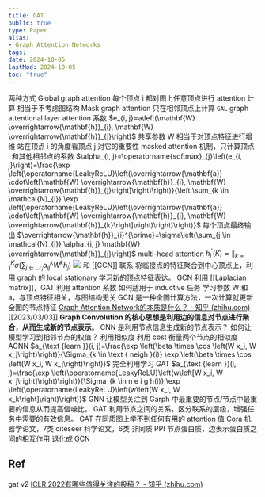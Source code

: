 ```yaml
---
title: GAT
public: true
type: Paper
alias:
- Graph Attention Networks
tags:
date: 2024-10-05
lastMod: 2024-10-05
toc: "true"
---
```


两种方式
Global graph attention
每个顶点 i 都对图上任意顶点进行 attention 计算
相当于不考虑图结构
Mask graph attention
只在相邻顶点上计算
`GAL` graph attentional layer
attention 系数 $e_{i, j}=a\left(\mathbf{W} \overrightarrow{\mathbf{h}}_{i}, \mathbf{W} \overrightarrow{\mathbf{h}}_{j}\right)$
共享参数 W 相当于对顶点特征进行增维
站在顶点 i 的角度看顶点 j 对它的重要性
masked attention 机制，只计算顶点 i 和其他相邻点的系数
$\alpha_{i, j}=\operatorname{softmax}_{j}\left(e_{i, j}\right)=\frac{\exp \left(\operatorname{LeakyReLU}\left(\overrightarrow{\mathbf{a}} \cdot\left[\mathbf{W} \overrightarrow{\mathbf{h}}_{i}, \mathbf{W} \overrightarrow{\mathbf{h}}_{j}\right]\right)\right)}{\left.\sum_{k \in \mathcal{N}_{i}} \exp \left(\operatorname{LeakyReLU}\left(\overrightarrow{\mathbf{a}} \cdot\left[\mathbf{W} \overrightarrow{\mathbf{h}}_{i}, \mathbf{W} \overrightarrow{\mathbf{h}}_{k}\right]\right)\right)\right)}$
每个顶点最终输出 $\overrightarrow{\mathbf{h}}_{i}^{\prime}=\sigma\left(\sum_{j \in \mathcal{N}_{i}} \alpha_{i, j} \mathbf{W} \overrightarrow{\mathbf{h}}_{j}\right)$
multi-head attention
$h_{i}^{\prime}(K)=\|_{k=1}^{K} \sigma\left(\sum_{j \in \mathcal{N}_{i}} \alpha_{i j}^{k} W^{k} h_{j}\right)$
![](https://media.xiang578.com/gat-example.png)
和 [[GCN]] 联系
将临接点的特征聚合到中心顶点上，利用 graph 的 local stationary 学习新的顶点特征表达。
GCN 利用 [[Laplacian matrix]]，GAT 利用 attention 系数
如何适用于 inductive 任务
学习参数 W 和 a，与顶点特征相关，与图结构无关
GCN 是一种全图计算方法，一次计算就更新全图的节点特征
[Graph Attention Network的本质是什么？ - 知乎 (zhihu.com)](https://www.zhihu.com/question/275866887) [[2023/03/03]]
**Graph Convolution 的核心思想是利用边的信息对节点进行聚合，从而生成新的节点表示**。
CNN 是利用节点信息生成新的节点表示？
如何让模型学习到相邻节点的权值？
利用相似度
利用 cost 衡量两个节点的相似度  AGNN
$a_{\text {learn }}(i, j)=\frac{\exp \left(\beta \times \cos \left(W x_i, W x_j\right)\right)}{\Sigma_{k \in \text { neigh }(i)} \exp \left(\beta \times \cos \left(W x_i, W x_j\right)\right)}$
完全利用学习 GAT
$a_{\text {learn }}(i, j)=\frac{\exp \left(\operatorname{LeakyReLU}\left(w\left[W x_i, W x_j\right]\right)\right)}{\Sigma_{k \in n e i g h(i)} \exp \left(\operatorname{LeakyReLU}\left(w\left[W x_i, W x_k\right]\right)\right)}$
GNN 让模型关注到 Garph 中最重要的节点/节点中最重要的信息从而提高信噪比。
GAT 利用节点之间的关系，区分联系的层级，增强任务中需要的有效信息。
GAT 在同质图上学不到任何有用的 attention 值
Cora  机器学论文，7类
citeseer 科学论文，6类
非同质 PPI
节点蛋白质，边表示蛋白质之间的相互作用
退化成 GCN
## Ref
gat v2 [ICLR 2022有哪些值得关注的投稿？ - 知乎 (zhihu.com)](https://www.zhihu.com/question/490962362/answer/2481113417)